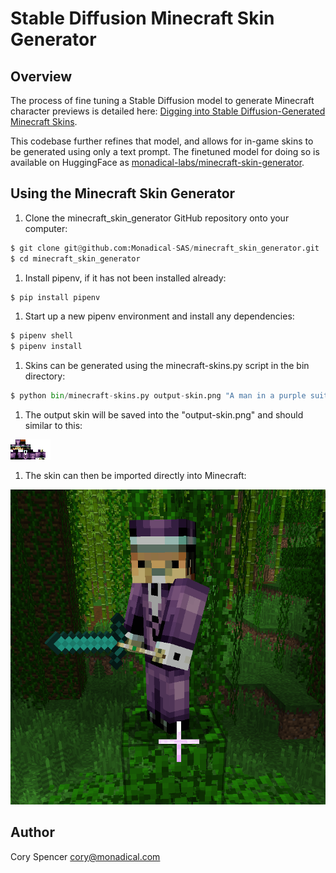 # Stable Diffusion Minecraft Skin Generator

## Overview

The process of fine tuning a Stable Diffusion model to generate Minecraft character previews is detailed here: [Digging into Stable Diffusion-Generated Minecraft Skins](https://monadical.com/posts/mincraft-skin-generation.html).

This codebase further refines that model, and allows for in-game skins to be generated using only a text prompt.  The finetuned model for doing so is available on HuggingFace as [monadical-labs/minecraft-skin-generator](https://huggingface.co/monadical-labs/minecraft-skin-generator).

## Using the Minecraft Skin Generator

1. Clone the minecraft\_skin\_generator GitHub repository onto your computer:

  ```python
  $ git clone git@github.com:Monadical-SAS/minecraft_skin_generator.git
  $ cd minecraft_skin_generator
  ```

1. Install pipenv, if it has not been installed already:

  ```python
  $ pip install pipenv
  ```
  
1. Start up a new pipenv environment and install any dependencies:

  ```python
  $ pipenv shell
  $ pipenv install
  ```

1. Skins can be generated using the minecraft-skins.py script in the bin directory:

  ```python
  $ python bin/minecraft-skins.py output-skin.png "A man in a purple suit wearing a tophat"
  ```

1. The output skin will be saved into the "output-skin.png" and should similar to this:

  ![images/purple.png](images/purple.png)
  
1. The skin can then be imported directly into Minecraft:

  ![images/minecraft-screenshot.png](images/minecraft-screenshot.png)


## Author

Cory Spencer <cory@monadical.com>